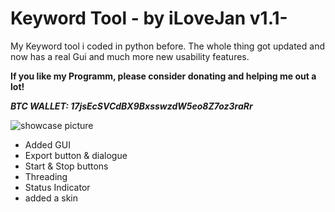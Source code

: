 # Keyword Tool - by iLoveJan v1.1-
My Keyword tool i coded in python before. The whole thing got updated and now has a real Gui and much more new usability features.

**If you like my Programm, please consider donating and helping me out a lot!**


**_BTC WALLET: 17jsEcSVCdBX9BxsswzdW5eo8Z7oz3raRr_**

![showcase picture](https://i.imgur.com/e8SfGxh.png)

- Added GUI
- Export button & dialogue 
- Start & Stop buttons
- Threading
- Status Indicator
- added a skin
